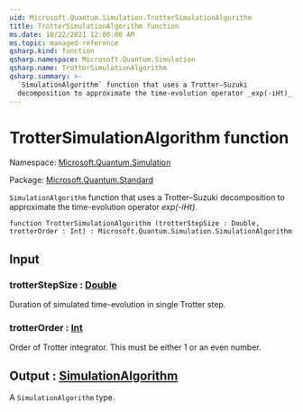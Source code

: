 ```yaml
---
uid: Microsoft.Quantum.Simulation.TrotterSimulationAlgorithm
title: TrotterSimulationAlgorithm function
ms.date: 10/22/2021 12:00:00 AM
ms.topic: managed-reference
qsharp.kind: function
qsharp.namespace: Microsoft.Quantum.Simulation
qsharp.name: TrotterSimulationAlgorithm
qsharp.summary: >-
  `SimulationAlgorithm` function that uses a Trotter–Suzuki
  decomposition to approximate the time-evolution operator _exp(-iHt)_.
---
```


# TrotterSimulationAlgorithm function

Namespace: [Microsoft.Quantum.Simulation](xref:Microsoft.Quantum.Simulation)

Package: [Microsoft.Quantum.Standard](https://nuget.org/packages/Microsoft.Quantum.Standard)


`SimulationAlgorithm` function that uses a Trotter–Suzukidecomposition to approximate the time-evolution operator _exp(-iHt)_.

```qsharp
function TrotterSimulationAlgorithm (trotterStepSize : Double, trotterOrder : Int) : Microsoft.Quantum.Simulation.SimulationAlgorithm
```


## Input

### trotterStepSize : [Double](xref:microsoft.quantum.qsharp.valueliterals#double-literals)

Duration of simulated time-evolution in single Trotter step.


### trotterOrder : [Int](xref:microsoft.quantum.qsharp.valueliterals#int-literals)

Order of Trotter integrator. This must be either 1 or an even number.



## Output : [SimulationAlgorithm](xref:Microsoft.Quantum.Simulation.SimulationAlgorithm)

A `SimulationAlgorithm` type.